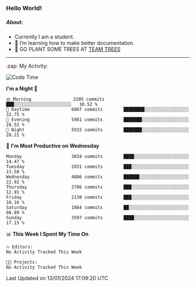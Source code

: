 ### Hello World!

##### About:
- Currently I am a student.
- 🌱 I’m learning how to make better documentation.
- 🌱 GO PLANT SOME TREES AT [TEAM TREES](https://teamtrees.org/)

---
  <summary>:zap: My Activity:</summary>
  
<!--START_SECTION:waka-->
![Code Time](http://img.shields.io/badge/Code%20Time-1%2C268%20hrs%2025%20mins-blue)

**I'm a Night 🦉** 

```text
🌞 Morning                2205 commits        ███░░░░░░░░░░░░░░░░░░░░░░   10.52 % 
🌆 Daytime                6867 commits        ████████░░░░░░░░░░░░░░░░░   32.75 % 
🌃 Evening                5981 commits        ███████░░░░░░░░░░░░░░░░░░   28.52 % 
🌙 Night                  5915 commits        ███████░░░░░░░░░░░░░░░░░░   28.21 % 
```
📅 **I'm Most Productive on Wednesday** 

```text
Monday                   3034 commits        ████░░░░░░░░░░░░░░░░░░░░░   14.47 % 
Tuesday                  2831 commits        ███░░░░░░░░░░░░░░░░░░░░░░   13.50 % 
Wednesday                4806 commits        ██████░░░░░░░░░░░░░░░░░░░   22.92 % 
Thursday                 2706 commits        ███░░░░░░░░░░░░░░░░░░░░░░   12.91 % 
Friday                   2130 commits        ███░░░░░░░░░░░░░░░░░░░░░░   10.16 % 
Saturday                 1864 commits        ██░░░░░░░░░░░░░░░░░░░░░░░   08.89 % 
Sunday                   3597 commits        ████░░░░░░░░░░░░░░░░░░░░░   17.15 % 
```


📊 **This Week I Spent My Time On** 

```text
🔥 Editors: 
No Activity Tracked This Week

🐱‍💻 Projects: 
No Activity Tracked This Week
```


 Last Updated on 13/01/2024 17:09:20 UTC
<!--END_SECTION:waka-->
